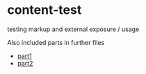 # content-test
testing markup and external exposure / usage

Also included parts in further files
* [part1](https://github.com/ubiq01/content-test/blob/main/part1.md)
* [part2](https://github.com/ubiq01/content-test/blob/main/part2.md)
